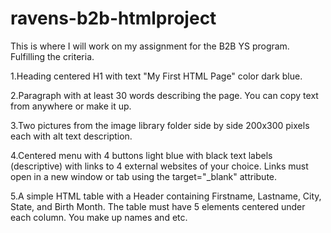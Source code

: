 # ravens-b2b-htmlproject
This is where I will work on my assignment for the B2B YS program. Fulfilling the criteria.



1.Heading centered H1 with text "My First HTML Page" color dark blue.

2.Paragraph with at least 30 words describing the page.  You can copy text from anywhere or make it up.

3.Two pictures from the image library folder side by side 200x300 pixels each with alt text description. 

4.Centered menu with 4 buttons light blue with black text labels (descriptive) with links to 4 external websites of your choice. Links must open in a new window or tab using the target="_blank" attribute.

5.A simple HTML table with a Header containing Firstname, Lastname, City, State, and Birth Month.  The table must have 5 elements centered under each column.  You make up names and etc.